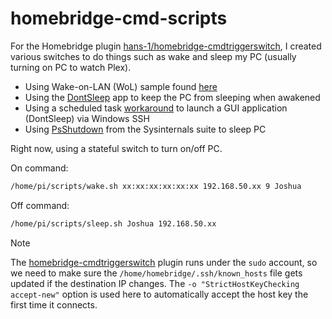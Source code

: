 # homebridge-cmd-scripts

For the Homebridge plugin [hans-1/homebridge-cmdtriggerswitch](https://github.com/hans-1/homebridge-cmdtriggerswitch), I created various switches to do things such as wake and sleep my PC (usually turning on PC to watch Plex).

- Using Wake-on-LAN (WoL) sample found [here](https://stackoverflow.com/a/31588036/4270353)
- Using the [DontSleep](https://www.softwareok.com/?seite=Microsoft/DontSleep) app to keep the PC from sleeping when awakened
- Using a scheduled task [workaround](https://stackoverflow.com/a/70382385/4270353) to launch a GUI application (DontSleep) via Windows SSH 
- Using [PsShutdown](https://learn.microsoft.com/en-us/sysinternals/downloads/psshutdown) from the Sysinternals suite to sleep PC

Right now, using a stateful switch to turn on/off PC.

On command:

```bash
/home/pi/scripts/wake.sh xx:xx:xx:xx:xx:xx 192.168.50.xx 9 Joshua
```

Off command:

```bash
/home/pi/scripts/sleep.sh Joshua 192.168.50.xx
```

> [!NOTE]  
> The [homebridge-cmdtriggerswitch](https://github.com/hans-1/homebridge-cmdtriggerswitch) plugin runs under the `sudo` account, so we need to make sure the `/home/homebridge/.ssh/known_hosts` file gets updated if the destination IP changes. The `-o "StrictHostKeyChecking accept-new"` option is used here to automatically accept the host key the first time it connects.
